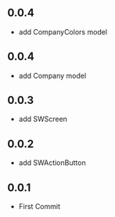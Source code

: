 ## 0.0.4

- add CompanyColors model

## 0.0.4

- add Company model

## 0.0.3

- add SWScreen

## 0.0.2

- add SWActionButton

## 0.0.1

- First Commit
